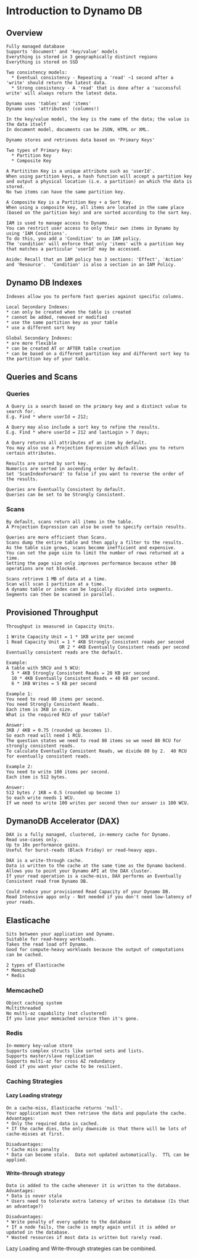 
# Introduction to Dynamo DB

## Overview

    Fully managed database
    Supports 'document' and 'key/value' models
    Everything is stored in 3 geographically distinct regions
    Everything is stored on SSD
    
    Two consistency models:
      * Eventual consistency - Repeating a 'read' ~1 second after a 'write' should return the latest data.
      * Strong consistency - A 'read' that is done after a 'successful write' will always return the latest data.
      
    Dynamo uses 'tables' and 'items'
    Dynamo uses 'attributes' (columns!)
    
    In the key/value model, the key is the name of the data; the value is the data itself
    In document model, documents can be JSON, HTML or XML.
    
    Dynamo stores and retrieves data based on 'Primary Keys'
    
    Two types of Primary Key:
      * Partition Key
      * Composite Key
      
    A Partititon Key is a unique attribute such as 'userId'.
    When using partition keys, a hash function will accept a partition key and output a physical location (i.e. a partition) on which the data is stored.
    No two items can have the same partition key.
    
    A Composite Key is a Partition Key + a Sort Key.
    When using a composite key, all items are located in the same place (based on the partition key) and are sorted according to the sort key.
    
    IAM is used to manage access to Dynamo.
    You can restrict user access to only their own items in Dynamo by using 'IAM Conditions'.
    To do this, you add a 'Condition' to an IAM policy.
    The 'condition' will enforce that only 'items' with a partition key that matches a particular 'userId' may be accessed.
    
    Aside: Recall that an IAM policy has 3 sections: 'Effect', 'Action' and 'Resource'.  'Condition' is also a section in an IAM Policy.
    
    
## Dynamo DB Indexes
    Indexes allow you to perform fast queries against specific columns.
    
    Local Secondary Indexes:
    * can only be created when the table is created
    * cannot be added, removed or modified
    * use the same partition key as your table
    * use a different sort key
    
    Global Secondary Indexes:
    * are more flexible
    * can be created AT or AFTER table creation
    * can be based on a different partition key and different sort key to the partition key of your table.
    
## Queries and Scans
### Queries
    A Query is a search based on the primary key and a distinct value to search for.
    E.g. Find * where userId = 212;
   
    A Query may also include a sort key to refine the results.
    E.g. Find * where userId = 212 and lastLogin > 7 days;
    
    A Query returns all attributes of an item by default.
    You may also use a Projection Expression which allows you to return certain attributes. 
    
    Results are sorted by sort key.
    Numerics are sorted in ascending order by default.
    Set 'ScanIndexForward' to false if you want to reverse the order of the results.
    
    Queries are Eventually Consistent by default.
    Queries can be set to be Strongly Consistent.
    
### Scans
    By default, scans return all items in the table.
    A Projection Expression can also be used to specify certain results.
    
    Queries are more efficient than Scans.
    Scans dump the entire table and then apply a filter to the results.
    As the table size grows, scans become inefficient and expensive.
    You can set the page size to limit the number of rows returned at a time.
    Setting the page size only improves performance because other DB operations are not blocked.
    
    Scans retrieve 1 MB of data at a time.
    Scan will scan 1 partition at a time.
    A dynamo table or index can be logically divided into segments.  Segments can then be scanned in parallel.
    
## Provisioned Throughput
    Throughput is measured in Capacity Units.
    
    1 Write Capacity Unit = 1 * 1KB write per second
    1 Read Capacity Unit = 1 * 4KB Strongly Consistent reads per second
                        OR 2 * 4KB Eventually Consistent reads per second
    Eventually consistent reads are the default.
    
    Example:
    A table with 5RCU and 5 WCU:
      5 * 4KB Strongly Consistent Reads = 20 KB per second
      10 * 4KB Eventually Consistent Reads = 40 KB per second.
      6 * 1KB Writes = 5 KB per second
    
    Example 1:
    You need to read 80 items per second.
    You need Strongly Consistent Reads.
    Each item is 3KB in size.
    What is the required RCU of your table?
    
    Answer:
    3KB / 4KB = 0.75 (rounded up becomes 1).
    So each read will need 1 RCU.
    The question states we need to read 80 items so we need 80 RCU for strongly consistent reads.
    To calculate Eventually Consistent Reads, we divide 80 by 2.  40 RCU for eventually consistent reads.
    
    Example 2:
    You need to write 100 items per second.
    Each item is 512 bytes.
    
    Answer:
    512 bytes / 1KB = 0.5 (rounded up become 1)
    So each write needs 1 WCU.
    If we need to write 100 writes per second then our answer is 100 WCU.
    
 ## DymanoDB Accelerator (DAX)
    DAX is a fully managed, clustered, in-memory cache for Dynamo.
    Read use-cases only.
    Up to 10x performance gains.
    Useful for burst-reads (Black Friday) or read-heavy apps.
    
    DAX is a write-through cache.
    Data is written to the cache at the same time as the Dynamo backend.
    Allows you to point your Dynamo API at the DAX cluster.
    If your read operation is a cache-miss, DAX performs an Eventually Consistent read from Dynamo DB.
    
    Could reduce your provisioned Read Capacity of your Dynamo DB.
    Read Intensive apps only - Not needed if you don't need low-latency of your reads.
    
## Elasticache
    Sits between your application and Dynamo.
    Suitable for read-heavy workloads.
    Takes the read load off Dynamo.
    Good for compute-heavy workloads because the output of computations can be cached.
    
    2 types of Elasticache
    * MemcacheD
    * Redis
    
### MemcacheD
    Object caching system
    Multithreaded
    No multi-az capability (not clustered)
    If you lose your memcached service then it's gone.
    
### Redis
    In-memory key-value store
    Supports complex structs like sorted sets and lists.
    Supports master/slave replication
    Supports multi-az for cross AZ redundancy
    Good if you want your cache to be resilient.
    
### Caching Strategies
    
#### Lazy Loading strategy
    On a cache-miss, Elasticache returns 'null'.
    Your application must then retrieve the data and populate the cache.
    Advantages: 
    * Only the required data is cached.
    * If the cache dies, the only downside is that there will be lots of cache-misses at first.
    
    Disadvantages:
    * Cache miss penalty
    * Data can become stale.  Data not updated automatically.  TTL can be applied.
    
#### Write-through strategy
    Data is added to the cache whenever it is written to the database.
    Advantages:
    * Data is never stale
    * Users need to tolerate extra latency of writes to database (Is that an advantage?)
    
    Disadvantages:
    * Write penalty of every update to the database
    * If a node fails, the cache is empty again until it is added or updated in the database.
    * Wasted resources if most data is written but rarely read.

Lazy Loading and Write-through strategies can be combined.

    
    
    
